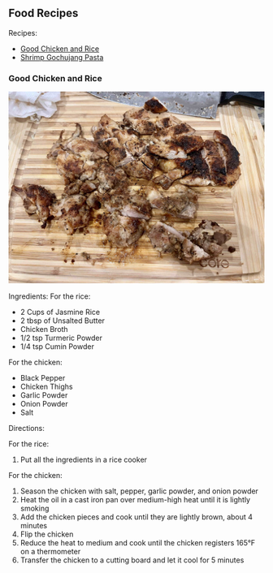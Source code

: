 ## Food Recipes

Recipes:

- [Good Chicken and Rice](#good-chicken-and-rice)
- [Shrimp Gochujang Pasta](#)

### Good Chicken and Rice

![chicken](images/chicken.jpeg)

Ingredients:
For the rice:
- 2 Cups of Jasmine Rice
- 2 tbsp of Unsalted Butter
- Chicken Broth
- 1/2 tsp Turmeric Powder 
- 1/4 tsp Cumin Powder

For the chicken:
- Black Pepper
- Chicken Thighs
- Garlic Powder
- Onion Powder
- Salt 

Directions:

For the rice:
1. Put all the ingredients in a rice cooker

For the chicken:
1. Season the chicken with salt, pepper, garlic powder, and onion powder
1. Heat the oil in a cast iron pan over medium-high heat until it is lightly smoking
1. Add the chicken pieces and cook until they are lightly brown, about 4 minutes
1. Flip the chicken
1. Reduce the heat to medium and cook until the chicken registers 165°F on a thermometer
1. Transfer the chicken to a cutting board and let it cool for 5 minutes